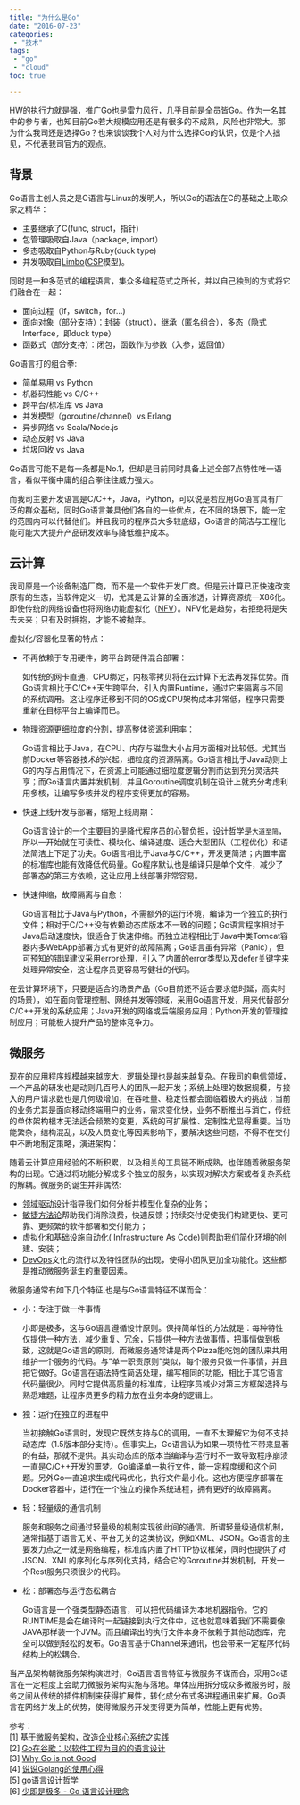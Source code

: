 ```yaml
---
title: "为什么是Go"
date: "2016-07-23"
categories:
 - "技术"
tags:
 - "go"
 - "cloud"
toc: true

---
```


HW的执行力就是强，推广Go也是雷力风行，几乎目前是全员皆Go。作为一名其中的参与者，也知目前Go若大规模应用还是有很多的不成熟，风险也非常大。那为什么我司还是选择Go？也来谈谈我个人对为什么选择Go的认识，仅是个人拙见，不代表我司官方的观点。

## 背景

Go语言主创人员之是C语言与Linux的发明人，所以Go的语法在C的基础之上取众家之精华：

 * 主要继承了C(func, struct，指针)
 * 包管理吸取自Java（package, import）
 * 多态吸取自Python与Ruby(duck type)
 * 并发吸取自[Limbo](http://doc.cat-v.org/inferno/4th_edition/limbo_language/)([CSP](https://en.wikipedia.org/wiki/Communicating_sequential_processes)模型)。

<!--more-->
同时是一种多范式的编程语言，集众多编程范式之所长，并以自己独到的方式将它们融合在一起：

 * 面向过程（if，switch，for...)
 * 面向对象（部分支持）：封装（struct），继承（匿名组合），多态（隐式Interface，即duck type）
 * 函数式（部分支持）：闭包，函数作为参数（入参，返回值）

Go语言打的组合拳:

 * 简单易用 vs Python
 * 机器码性能 vs C/C++
 * 跨平台/标准库 vs Java
 * 并发模型（goroutine/channel）vs Erlang
 * 异步网络 vs Scala/Node.js
 * 动态反射 vs Java
 * 垃圾回收 vs Java

Go语言可能不是每一条都是No.1，但却是目前同时具备上述全部7点特性唯一语言，看似平衡中庸的组合拳往往威力强大。

而我司主要开发语言是C/C++，Java，Python，可以说是若应用Go语言具有广泛的群众基础，同时Go语言兼具他们各自的一些优点，在不同的场景下，能一定的范围内可以代替他们。并且我司的程序员大多较底级，Go语言的简洁与工程化能可能大大提升产品研发效率与降低维护成本。

## 云计算

我司原是一个设备制造厂商，而不是一个软件开发厂商。但是云计算已正快速改变原有的生态，当软件定义一切，尤其是云计算的全面渗透，计算资源统一X86化。即使传统的网络设备也将网络功能虚拟化（[NFV](http://baike.baidu.com/view/12742623.htm)）。NFV化是趋势，若拒绝将是失去未来；只有及时拥抱，才能不被抛弃。

虚拟化/容器化显著的特点：

 * 不再依赖于专用硬件，跨平台跨硬件混合部署：

    如传统的网卡直通，CPU绑定，内核零拷贝将在云计算下无法再发挥优势。而Go语言相比于C/C++天生跨平台，引入内置Runtime，通过它来隔离与不同的系统调用。这让程序迁移到不同的OS或CPU架构成本非常低，程序只需要重新在目标平台上编译而已。

 * 物理资源更细粒度的分割，提高整体资源利用率：

    Go语言相比于Java，在CPU、内存与磁盘大小占用方面相对比较低。尤其当前Docker等容器技术的兴起，细粒度的资源隔离。Go语言相比于Java动则上G的内存占用情况下，在资源上可能通过细粒度逻辑分割而达到充分灵活共享；而Go语言内置并发机制，并且Goroutine调度机制在设计上就充分考虑利用多核，让编写多核并发的程序变得更加的容易。

 * 快速上线开发与部署，缩短上线周期：

    Go语言设计的一个主要目的是降代程序员的心智负担，设计哲学是`大道至简`，所以一开始就在可读性、模块化、编译速度、适合大型团队（工程优化）和语法简洁上下足了功夫。Go语言相比于Java与C/C++，开发更简洁；内置丰富的标准库也能有效降低代码量。Go程序默认也是编译只是单个文件，减少了部署态的第三方依赖，这让应用上线部署非常容易。

 * 快速伸缩，故障隔离与自愈：

    Go语言相比于Java与Python，不需额外的运行环境，编译为一个独立的执行文件；相对于C/C++没有依赖动态库版本不一致的问题；Go语言程序相对于Java启动速度快，很适合于快速伸缩。而独立进程相比于Java中类Tomcat容器内多WebApp部署方式有更好的故障隔离；Go语言虽有异常（Panic），但可预知的错误建议采用error处理，引入了内置的error类型以及defer关键字来处理异常安全，这让程序员更容易写健壮的代码。


在云计算环境下，只要是适合的场景产品（Go目前还不适合要求低时延，高实时的场景），如在面向管理控制、网络并发等领域，采用Go语言开发，用来代替部分C/C++开发的系统应用；Java开发的网络或后端服务应用；Python开发的管理控制应用；可能极大提升产品的整体竞争力。

## 微服务

现在的应用程序规模越来越庞大，逻辑处理也是越来越复杂。在我司的电信领域，一个产品的研发也是动则几百号人的团队一起开发；系统上处理的数据规模，与接入的用户请求数也是几何级增加，在吞吐量、稳定性都会面临着极大的挑战；当前的业务尤其是面向移动终端用户的业务，需求变化快，业务不断推出与消亡，传统的单体架构根本无法适合频繁的变更，系统的可扩展性、定制性尤显得重要。当功能繁杂，结构混乱，以及人员变化等因素影响下，要解决这些问题，不得不在交付中不断地制定策略，演进架构：

随着云计算应用经验的不断积累，以及相关的工具链不断成熟，也伴随着微服务架构的出现。它通过将功能分解成多个独立的服务，以实现对解决方案或者复杂系统的解耦。微服务的诞生并非偶然:

* [领域驱动](http://dddcommunity.org/)设计指导我们如何分析并模型化复杂的业务；
* [敏捷方法论](http://agilemethodology.org/)帮助我们消除浪费，快速反馈；持续交付促使我们构建更快、更可靠、更频繁的软件部署和交付能力；
* 虚拟化和基础设施自动化( Infrastructure As Code)则帮助我们简化环境的创建、安装；
* [DevOps](http://dev2ops.org/2010/02/what-is-devops/)文化的流行以及特性团队的出现，使得小团队更加全功能化。这些都是推动微服务诞生的重要因素。

微服务通常有如下几个特征,也是与Go语言特征不谋而合：

 * 小：专注于做一件事情

    小即是极多，这与Go语言遵循设计原则。保持简单性的方法就是：每种特性仅提供一种方法，减少重复、冗余，只提供一种方法做事情，把事情做到极致，这就是Go语言的原则。而微服务通常讲是两个Pizza能吃饱的团队来共用维护一个服务的代码。与”单一职责原则”类似，每个服务只做一件事情，并且把它做好。Go语言在语法特性简洁处理，编写相同的功能，相比于其它语言代码量很少。同时它提供高质量的标准库，让程序员减少对第三方框架选择与熟悉难题，让程序员更多的精力放在业务本身的逻辑上。

 * 独：运行在独立的进程中

    当初接触Go语言时，发现它既然支持与C的调用，一直不太理解它为何不支持动态库（1.5版本部分支持）。但事实上，Go语言认为如果一项特性不带来显著的有益，那就不提供。其实动态库的版本当编译与运行时不一致导致程序崩溃一直是C/C++开发的噩梦。Go编译单一执行文件，能一定程度缓和这个问题。另外Go一直追求生成代码优化，执行文件最小化。这也方便程序部署在Docker容器中，运行在一个独立的操作系统进程，拥有更好的故障隔离。

 * 轻：轻量级的通信机制

    服务和服务之间通过轻量级的机制实现彼此间的通信。所谓轻量级通信机制，通常指基于语言无关、平台无关的这类协议，例如XML、JSON。Go语言的主要发力点之一就是网络编程，标准库内置了HTTP协议框架，同时也提供了对JSON、XML的序列化与序列化支持，结合它的Goroutine并发机制，开发一个Rest服务只须很少的代码。

 * 松：部署态与运行态松耦合

    Go语言是一个强类型静态语言，可以把代码编译为本地机器指令。它的RUNTIME是会在编译时一起链接到执行文件中，这也就意味着我们不需要像JAVA那样装一个JVM。而且编译出的执行文件本身不依赖于其他动态库，完全可以做到轻松的发布。Go语言基于Channel来通讯，也会带来一定程序代码结构上的松耦合。

当产品架构朝微服务架构演进时，Go语言语言特征与微服务不谋而合，采用Go语言在一定程度上会助力微服务架构实施与落地。单体应用拆分成众多微服务时，服务之间从传统的插件机制来获得扩展性，转化成分布式多进程通讯来扩展。Go语言在网络并发上的优势，使得微服务开发变得更为简单，性能上更有优势。

参考：  
[1] [基于微服务架构，改造企业核心系统之实践](http://www.infoq.com/cn/articles/enterprise-core-systems-transformation-practice)  
[2] [Go在谷歌：以软件工程为目的的语言设计](http://www.oschina.net/translate/go-at-google-language-design-in-the-service-of-software-engineering)  
[3] [Why Go is not Good](http://yager.io/programming/go.html)  
[4] [说说Golang的使用心得](http://studygolang.com/articles/2405)  
[5] [go语言设计哲学](http://studygolang.com/articles/2944)  
[6] [少即是极多 - Go 语言设计理念](http://www.oschina.net/news/30754/less-is-more-go-language)  
